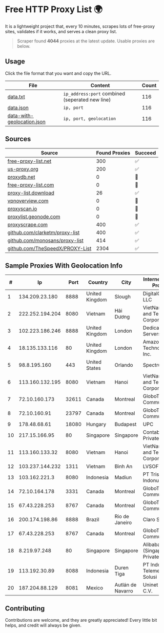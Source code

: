 
# Free HTTP Proxy List 🌍

It is a lightweight project that, every 10 minutes, scrapes lots of free-proxy sites, validates if it works, and serves a clean proxy list.


> Scraper found **4044** proxies at the latest update. Usable proxies are below.

## Usage

Click the file format that you want and copy the URL.


|File|Content|Count|
|----|-------|-----|
|[data.txt](https://raw.githubusercontent.com/themiralay/Proxy-List-World/master/data.txt)|`ip_address:port` combined (seperated new line)|116|
|[data.json](https://raw.githubusercontent.com/themiralay/Proxy-List-World/master/data.json)|`ip, port`|116|
|[data-with-geolocation.json](https://raw.githubusercontent.com/themiralay/Proxy-List-World/master/data-with-geolocation.json)|`ip, port, geolocation`|116|

## Sources

|Source|Found Proxies|Succeed|
|------|-------------|-------|
|[free-proxy-list.net](https://free-proxy-list.net)|300|✅|
|[us-proxy.org](https://www.us-proxy.org)|200|✅|
|[proxydb.net](http://proxydb.net)|0|🚫|
|[free-proxy-list.com](https://free-proxy-list.com/?page=&port=&type%5B%5D=http&type%5B%5D=https&up_time=0&search=Search)|0|🚫|
|[proxy-list.download](https://www.proxy-list.download/HTTP)|26|✅|
|[vpnoverview.com](https://vpnoverview.com/privacy/anonymous-browsing/free-proxy-servers)|0|🚫|
|[proxyscan.io](https://www.proxyscan.io)|0|🚫|
|[proxylist.geonode.com](https://proxylist.geonode.com/api/proxy-list?limit=300&page=1&sort_by=lastChecked&sort_type=desc&protocols=http,https)|0|🚫|
|[proxyscrape.com](https://api.proxyscrape.com/v2/?request=displayproxies&protocol=http&timeout=10000&country=all&ssl=all&anonymity=all)|400|✅|
|[github.com/clarketm/proxy-list](https://raw.githubusercontent.com/clarketm/proxy-list/master/proxy-list-raw.txt)|400|✅|
|[github.com/monosans/proxy-list](https://raw.githubusercontent.com/monosans/proxy-list/main/proxies/http.txt)|414|✅|
|[github.com/TheSpeedX/PROXY-List](https://raw.githubusercontent.com/TheSpeedX/PROXY-List/master/http.txt)|2304|✅|


## Sample Proxies With Geolocation Info

|#|Ip|Port|Country|City|Internet Service Provider|
|-|--|----|-------|----|-------------------------|
|1|134.209.23.180|8888|United Kingdom|Slough|DigitalOcean, LLC|
|2|222.252.194.204|8080|Vietnam|Hải Dương|VietNam Post and Telecom Corporation|
|3|102.223.186.246|8888|United Kingdom|London|Dedicated Servers|
|4|18.135.133.116|80|United Kingdom|London|Amazon Technologies Inc.|
|5|98.8.195.160|443|United States|Orlando|Spectrum|
|6|113.160.132.195|8080|Vietnam|Hanoi|VietNam Post and Telecom Corporation|
|7|72.10.160.173|32611|Canada|Montreal|GloboTech Communications|
|8|72.10.160.91|23797|Canada|Montreal|GloboTech Communications|
|9|178.48.68.61|18080|Hungary|Budapest|UPC|
|10|217.15.166.95|80|Singapore|Singapore|Contabo Asia Private Limited|
|11|113.160.133.32|8080|Vietnam|Hanoi|VietNam Post and Telecom Corporation|
|12|103.237.144.232|1311|Vietnam|Bình An|LVSOFT|
|13|103.162.221.3|8080|Indonesia|Madiun|PT Trisari Data Indonusa|
|14|72.10.164.178|3331|Canada|Montreal|GloboTech Communications|
|15|67.43.228.253|8767|Canada|Montreal|GloboTech Communications|
|16|200.174.198.86|8888|Brazil|Rio de Janeiro|Claro S.A|
|17|67.43.228.253|8767|Canada|Montreal|GloboTech Communications|
|18|8.219.97.248|80|Singapore|Singapore|Alibaba Cloud (Singapore) Private Limited|
|19|113.192.30.89|8088|Indonesia|Duren Tiga|PT Indo Telemedia Solusi|
|20|187.204.88.129|8081|Mexico|Autlán de Navarro|Uninet S.A. de C.V.|



## Contributing

Contributions are welcome, and they are greatly appreciated! Every
little bit helps, and credit will always be given.

